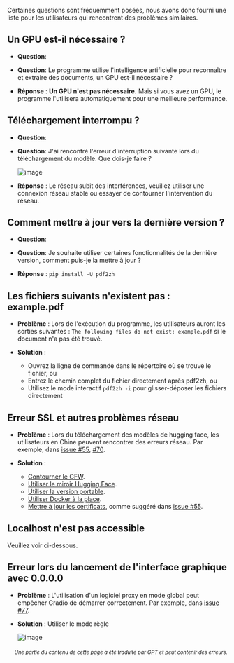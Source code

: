 Certaines questions sont fréquemment posées, nous avons donc fourni une liste pour les utilisateurs qui rencontrent des problèmes similaires.

## Un GPU est-il nécessaire ?
- **Question**:  
- **Question**:
Le programme utilise l'intelligence artificielle pour reconnaître et extraire des documents, un GPU est-il nécessaire ?

- **Réponse** :
**Un GPU n'est pas nécessaire.** Mais si vous avez un GPU, le programme l'utilisera automatiquement pour une meilleure performance.

## Téléchargement interrompu ?
- **Question**:  
- **Question**:
J'ai rencontré l'erreur d'interruption suivante lors du téléchargement du modèle. Que dois-je faire ?

  ![image](https://github.com/user-attachments/assets/3c4eed44-3d9b-4e2f-a224-a58edca718c2)

- **Réponse** :
Le réseau subit des interférences, veuillez utiliser une connexion réseau stable ou essayer de contourner l'intervention du réseau.

## Comment mettre à jour vers la dernière version ?
- **Question**:  
- **Question**:
Je souhaite utiliser certaines fonctionnalités de la dernière version, comment puis-je la mettre à jour ?

- **Réponse** :
`pip install -U pdf2zh`


## Les fichiers suivants n'existent pas : example.pdf
- **Problème** :
Lors de l'exécution du programme, les utilisateurs auront les sorties suivantes : `The following files do not exist: example.pdf` si le document n'a pas été trouvé.

- **Solution** :
  - Ouvrez la ligne de commande dans le répertoire où se trouve le fichier, ou
  - Entrez le chemin complet du fichier directement après pdf2zh, ou
  - Utilisez le mode interactif `pdf2zh -i` pour glisser-déposer les fichiers directement


## Erreur SSL et autres problèmes réseau
- **Problème** :
Lors du téléchargement des modèles de hugging face, les utilisateurs en Chine peuvent rencontrer des erreurs réseau. Par exemple, dans [issue #55](https://github.com/PDFMathTranslate/PDFMathTranslate-next/issues/55), [#70](https://github.com/PDFMathTranslate/PDFMathTranslate-next/issues/70).

- **Solution** :
  - [Contourner le GFW](https://github.com/clash-verge-rev/clash-verge-rev).
  - [Utiliser le miroir Hugging Face](https://hf-mirror.com/).
  - [Utiliser la version portable](https://github.com/PDFMathTranslate/PDFMathTranslate-next?tab=readme-ov-file#method-ii-portable).
  - [Utiliser Docker à la place](https://github.com/PDFMathTranslate/PDFMathTranslate-next#docker).
  - [Mettre à jour les certificats](https://stackoverflow.com/questions/51925384/unable-to-get-local-issuer-certificate-when-using-requests), comme suggéré dans [issue #55](https://github.com/PDFMathTranslate/PDFMathTranslate-next/issues/55).

## Localhost n'est pas accessible
Veuillez voir ci-dessous.

## Erreur lors du lancement de l'interface graphique avec 0.0.0.0
- **Problème** :
L'utilisation d'un logiciel proxy en mode global peut empêcher Gradio de démarrer correctement. Par exemple, dans [issue #77](https://github.com/PDFMathTranslate/PDFMathTranslate-next/issues/77).

- **Solution** :
Utiliser le mode règle

  ![image](https://github.com/user-attachments/assets/b1f2b16a-eb6a-4c03-995c-332ef1d82c96)

<div align="right"> 
<h6><small>Une partie du contenu de cette page a été traduite par GPT et peut contenir des erreurs.</small></h6>
